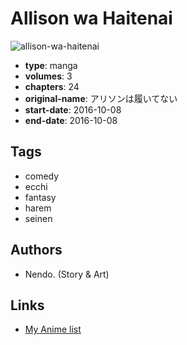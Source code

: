# Allison wa Haitenai

![allison-wa-haitenai](https://cdn.myanimelist.net/images/manga/1/242640.jpg)

-   **type**: manga
-   **volumes**: 3
-   **chapters**: 24
-   **original-name**: アリソンは履いてない
-   **start-date**: 2016-10-08
-   **end-date**: 2016-10-08

## Tags

-   comedy
-   ecchi
-   fantasy
-   harem
-   seinen

## Authors

-   Nendo. (Story & Art)

## Links

-   [My Anime list](https://myanimelist.net/manga/121245/Allison_wa_Haitenai)
